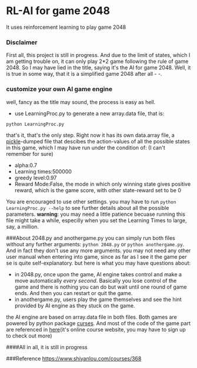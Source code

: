 # RL-AI for game 2048
It uses reinforcement learning to play game 2048

### Disclaimer
First all, this project is still in progress. And due to the limit of states, which I am getting trouble on, it can only play 2*2 game following the rule of game 2048. So I may have lied in the title, saying it's the AI for game 2048. Well, it is true in some way, that it is a simplified game 2048 after all - -.

### customize your own AI game engine
well, fancy as the title may sound, the process is easy as hell.
* use LearningProc.py to generate a new array.data file, that is:

`python LearningProc.py`

that's it, that's the only step. 
Right now it has its own data.array file, a [pickle](https://docs.python.org/2/library/pickle.html)-dumped file that descibes the action-values of all the possible states in this game, which I may have run under the condition of:
(I can't remember for sure)
* alpha:0.7
* Learning times:500000
* greedy level:0.97
* Reward Mode:False, the mode in which only winning state gives positive reward, which is the game score, with other state-reward set to be 0

You are encouraged to use other settings. you may have to run `python LearningProc.py --help` to see further details about all the possible parameters.
**warning**: you may need a little patience becuase running this file might take a while, especilly when you set the Learning Times to large, say, a million.

###About 2048.py and anothergame.py
you can simply run both files without any further arguments: `python 2048.py` or `python anothergame.py`. And in fact they don't use any more arguments. 
you may not need any other user manual when entering into game, since as far as I see it the game per se is quite self-explanatory. but here is what you may have questions about:
* in 2048.py, once upon the game, AI engine takes control and make a move automatically *every second*. Basically you lose control of the game and there is nothing you can do but wait until one round of game ends. And then you can restart or quit the game.
* in anothergame.py, users play the game themselves and see the hint provided by AI engine as they stuck on the game.

the AI engine are based on array.data file in both files. Both games are powered by python package [curses](https://docs.python.org/3.3/howto/curses.html#user-input). And most of the code of the game part are referenced in [here](https://www.shiyanlou.com/courses/368)(it's online course website, you may have to sign up to check out more)


####All in all, it is still in progress

###Reference
https://www.shiyanlou.com/courses/368
